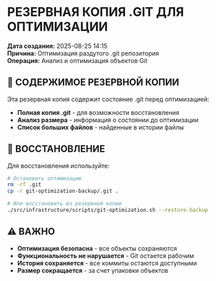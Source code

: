 # РЕЗЕРВНАЯ КОПИЯ .GIT ДЛЯ ОПТИМИЗАЦИИ

**Дата создания:** 2025-08-25 14:15  
**Причина:** Оптимизация раздутого .git репозитория  
**Операция:** Анализ и оптимизация объектов Git  

## 📁 СОДЕРЖИМОЕ РЕЗЕРВНОЙ КОПИИ

Эта резервная копия содержит состояние .git перед оптимизацией:

- **Полная копия .git** - для возможности восстановления
- **Анализ размера** - информация о состоянии до оптимизации
- **Список больших файлов** - найденные в истории файлы

## 🔄 ВОССТАНОВЛЕНИЕ

Для восстановления используйте:
```bash
# Остановить оптимизацию
rm -rf .git
cp -r git-optimization-backup/.git .

# Или восстановить из резервной копии
./src/infrastructure/scripts/git-optimization.sh --restore-backup
```

## ⚠️ ВАЖНО

- **Оптимизация безопасна** - все объекты сохраняются
- **Функциональность не нарушается** - Git остается рабочим
- **История сохраняется** - все коммиты остаются доступными
- **Размер сокращается** - за счет упаковки объектов
